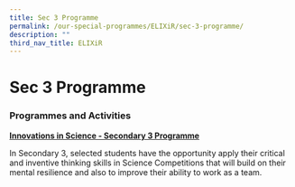 ```yaml
---
title: Sec 3 Programme
permalink: /our-special-programmes/ELIXiR/sec-3-programme/
description: ""
third_nav_title: ELIXiR
---
```

# Sec 3 Programme

### Programmes and Activities

<b><u>Innovations in Science - Secondary 3 Programme</u></b>

In Secondary 3, selected students have the opportunity apply their critical and inventive thinking skills in Science Competitions that will build on their mental resilience and also to improve their ability to work as a team.